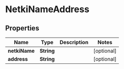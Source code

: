 
# NetkiNameAddress

## Properties
Name | Type | Description | Notes
------------ | ------------- | ------------- | -------------
**netkiName** | **String** |  |  [optional]
**address** | **String** |  |  [optional]



